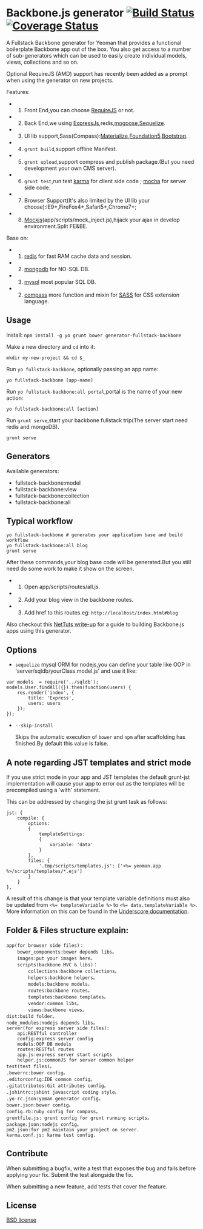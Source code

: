 # Backbone.js generator [![Build Status](https://travis-ci.org/pusongyang/generator-fullstack-backbone.svg?branch=master)](https://travis-ci.org/pusongyang/generator-fullstack-backbone) [![Coverage Status](https://coveralls.io/repos/github/pusongyang/generator-fullstack-backbone/badge.svg?branch=master)](https://coveralls.io/github/pusongyang/generator-fullstack-backbone?branch=master)

A Fullstack Backbone generator for Yeoman that provides a functional boilerplate Backbone app out of the box. You also get access to a number of sub-generators which can be used to easily create individual models, views, collections and so on.

Optional RequireJS (AMD) support has recently been added as a prompt when using the generator on new projects.

Features:
- 1) Front End,you can choose [RequireJS](http://requirejs.org/) or not.
- 2) Back End,we using [ExpressJs](http://expressjs.com/),redis,[mogoose](http://mongoosejs.com/),[Sequelize](http://docs.sequelizejs.com/en/latest/).
- 3) UI lib support,Sass(Compass):[Materialize](http://materializecss.com/),[Foundation5](http://foundation.zurb.com/sites/docs/v/5.5.3/),[Bootstrap](http://v3.bootcss.com/getting-started/).
- 4) `grunt build`,support offline Manifest.
- 5) `grunt upload`,support compress and publish package.(But you need development your own CMS server).
- 6) `grunt test`,run test [karma](https://karma-runner.github.io/) for client side code ; [mocha](http://mochajs.org/) for server side code.
- 7) Browser Support(It's also limited by the UI lib your choose):IE9+,FireFox4+,Safari5+,Chrome7+;
- 8) [Mockjs](http://mockjs.com/)(app/scripts/mock_inject.js),hijack your ajax in develop environment.Split FE&BE.

Base on:
- 1) [redis](http://redis.io/) for fast RAM cache data and session.
- 2) [mongodb](https://docs.mongodb.com/) for NO-SQL DB.
- 3) [mysql](https://www.mysql.com/) most popular SQL DB.
- 2) [compass](http://compass-style.org/) more function and mixin for [SASS](http://sass-lang.com/) for CSS extension language.


## Usage

Install: `npm install -g yo grunt bower generator-fullstack-backbone`

Make a new directory and `cd` into it:
```
mkdir my-new-project && cd $_
```

Run `yo fullstack-backbone`, optionally passing an app name:
```
yo fullstack-backbone [app-name]
```

Run `yo fullstack-backbone:all portal`,portal is the name of your new action:
```
yo fullstack-backbone:all [action]
```

Run `grunt serve`,start your backbone fullstack trip(The server start need redis and mongoDB).
```
grunt serve
```

## Generators

Available generators:

- fullstack-backbone:model
- fullstack-backbone:view
- fullstack-backbone:collection
- fullstack-backbone:all

## Typical workflow

```
yo fullstack-backbone # generates your application base and build workflow
yo fullstack-backbone:all blog
grunt serve
```
After these commands,your blog base code will be generated.But you still need do some work to make it show on the screen.
- 1) Open app/scripts/routes/all.js.
- 2) Add your blog view in the backbone routes.
- 3) Add href to this routes.eg: ``` http://localhost/index.html#blog ```

Also checkout this [NetTuts write-up](http://net.tutsplus.com/tutorials/javascript-ajax/building-apps-with-the-yeoman-workflow/) for a guide to building Backbone.js apps using this generator.


## Options
* `sequelize`
    mysql ORM for nodejs,you can define your table like OOP in 'server/sqldb/yourClass.model.js' and use it like:
```
var models  = require('../sqldb');
models.User.findAll({}).then(function(users) {
    res.render('index', {
        title: 'Express',
        users: users
    });
});
```
* `--skip-install`

  Skips the automatic execution of `bower` and `npm` after
  scaffolding has finished.By default this value is false.


## A note regarding JST templates and strict mode

If you use strict mode in your app and JST templates the default grunt-jst implementation will cause your app to error out as the templates will be precompiled using a 'with' statement.

This can be addressed by changing the jst grunt task as follows:

```
jst: {
    compile: {
        options:
        {
            templateSettings:
            {
                variable: 'data'
            }
        },
        files: {
            '.tmp/scripts/templates.js': ['<%= yeoman.app %>/scripts/templates/*.ejs']
        }
    }
},
```
A result of this change is that your template variable definitions must also be updated from `<%= templateVariable %>` to `<%= data.templateVariable %>`. More information on this can be found in the [Underscore documentation](http://underscorejs.org/#template).

## Folder & Files structure explain:
```
app(for browser side files)：
	bower_components:bower depends libs。
	images:put your images here。
	scripts(backbone MVC & libs)：
		collections:backbone collections。
		helpers:backbone helpers。
		models:backbone models。
		routes:backbone routes。
		templates:backbone templates。
		vendor:common libs。
		views:backbone views。
dist:build folder。
node_modules:nodejs depends libs。
server(for express server side files):
    api:RESTful controller
    config:express server config
    models:OOP DB models
    routes:RESTful routes
    app.js:express server start scripts
    helper.js:commonJS for server common helper
test(test files)。
.bowerrc:bower config。
.editorconfig:IDE common config。
.gitattributes:Git attributes config。
.jshintrc:jshint javascript coding style。
.yo-rc.json:yoman generator config。
bower.json:bower config。
config.rb:ruby config for compass。
gruntfile.js: grunt config for grunt running scripts。
package.json:nodejs config。
pm2.json:for pm2 maintain your project on server.
karma.conf.js: karma test config.
```
## Contribute

When submitting a bugfix, write a test that exposes the bug and fails before applying your fix. Submit the test alongside the fix.

When submitting a new feature, add tests that cover the feature.


## License

[BSD license](http://opensource.org/licenses/bsd-license.php)
